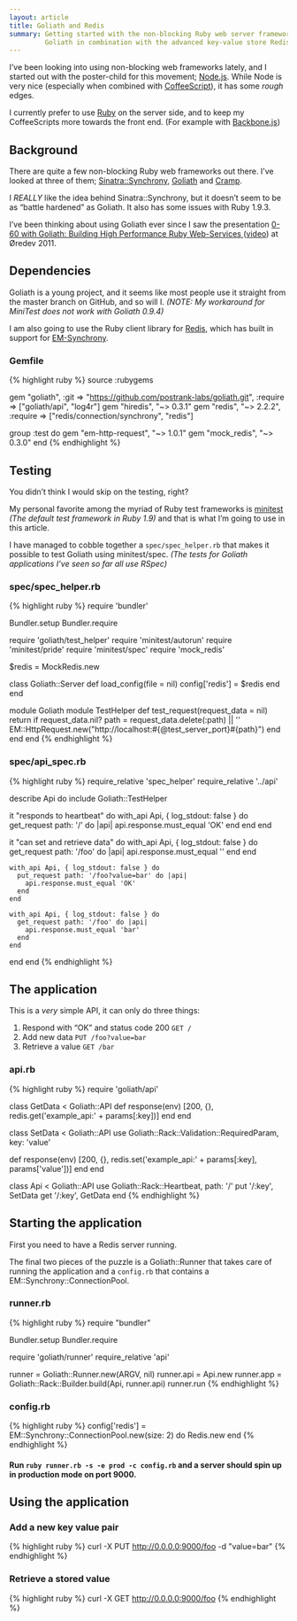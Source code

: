 ```yaml
---
layout: article
title: Goliath and Redis
summary: Getting started with the non-blocking Ruby web server framework
         Goliath in combination with the advanced key-value store Redis.
---
```

I’ve been looking into using non-blocking web frameworks lately, and I started
out with the poster-child for this movement; [Node.js](http://nodejs.org/).
While Node is very nice (especially when combined with
[CoffeeScript](http://coffeescript.org/)), it has some *rough* edges.

I currently prefer to use [Ruby](http://ruby-lang.org/) on the server side,
and to keep my CoffeeScripts more towards the front end. (For example
with [Backbone.js](http://documentcloud.github.com/backbone/))

## Background

There are quite a few non-blocking Ruby web frameworks out there.
I’ve looked at three of them;
[Sinatra::Synchrony](http://kyledrake.net/sinatra-synchrony/),
[Goliath](http://goliath.io/) and [Cramp](http://cramp.in/).

I *REALLY* like the idea behind Sinatra::Synchrony, but it doesn’t seem
to be as “battle hardened” as Goliath. It also has some issues
with Ruby 1.9.3.

I’ve been thinking about using Goliath ever since I saw the presentation
[0-60 with Goliath: Building High Performance Ruby Web-Services
](http://www.slideshare.net/igrigorik/060-with-goliath-high-performance-web-services)
([video](http://confreaks.net/videos/653)) at Øredev 2011.

## Dependencies

Goliath is a young project, and it seems like most people use it straight
from the master branch on GitHub, and so will I. *(NOTE: My workaround 
for MiniTest does not work with Goliath 0.9.4)*

I am also going to use the Ruby client library for [Redis](http://redis.io/),
which has built in support for
[EM-Synchrony](https://github.com/igrigorik/em-synchrony).

### Gemfile

{% highlight ruby %}
source :rubygems

gem "goliath", :git => "https://github.com/postrank-labs/goliath.git", :require => ["goliath/api", "log4r"]
gem "hiredis", "~> 0.3.1"
gem "redis",   "~> 2.2.2", :require => ["redis/connection/synchrony", "redis"]

group :test do
  gem "em-http-request", "~> 1.0.1"
  gem "mock_redis", "~> 0.3.0"
end
{% endhighlight %}

## Testing

You didn’t think I would skip on the testing, right?

My personal favorite among the myriad of Ruby test frameworks is
[minitest](https://github.com/seattlerb/minitest)
*(The default test framework in Ruby 1.9)* and that is
what I’m going to use in this article.

I have managed to cobble together a `spec/spec_helper.rb` that makes it
possible to test Goliath using minitest/spec.
*(The tests for Goliath applications I’ve seen so far all use RSpec)*

### spec/spec_helper.rb

{% highlight ruby %}
require 'bundler'

Bundler.setup
Bundler.require

require 'goliath/test_helper'
require 'minitest/autorun'
require 'minitest/pride'
require 'minitest/spec'
require 'mock_redis'

$redis = MockRedis.new

class Goliath::Server
  def load_config(file = nil)
    config['redis'] = $redis
  end
end

module Goliath
  module TestHelper
    def test_request(request_data = nil)
      return if request_data.nil?
      path = request_data.delete(:path) || ''
      EM::HttpRequest.new("http://localhost:#{@test_server_port}#{path}")
    end
  end
end
{% endhighlight %}

### spec/api_spec.rb

{% highlight ruby %}
require_relative 'spec_helper'
require_relative '../api'

describe Api do
  include Goliath::TestHelper

  it "responds to heartbeat" do
    with_api Api, { log_stdout: false } do
      get_request path: '/' do |api|
        api.response.must_equal 'OK'
      end
    end
  end

  it "can set and retrieve data" do
    with_api Api, { log_stdout: false } do
      get_request path: '/foo' do |api|
        api.response.must_equal ''
      end
    end

    with_api Api, { log_stdout: false } do
      put_request path: '/foo?value=bar' do |api|
        api.response.must_equal 'OK'
      end
    end

    with_api Api, { log_stdout: false } do
      get_request path: '/foo' do |api|
        api.response.must_equal 'bar'
      end
    end
  end
end
{% endhighlight %}

## The application

This is a _very_ simple API, it can only do three things:

 1. Respond with “OK” and status code 200 `GET /`
 2. Add new data `PUT /foo?value=bar`
 3. Retrieve a value `GET /bar`

### api.rb

{% highlight ruby %}
require 'goliath/api'

class GetData < Goliath::API
  def response(env)
    [200, {}, redis.get('example_api:' + params[:key])]
  end
end

class SetData < Goliath::API
  use Goliath::Rack::Validation::RequiredParam, key: 'value'

  def response(env)
    [200, {}, redis.set('example_api:' + params[:key], params['value'])]
  end
end

class Api < Goliath::API
  use Goliath::Rack::Heartbeat, path: '/'
  put '/:key', SetData
  get '/:key', GetData
end
{% endhighlight %} 

## Starting the application

First you need to have a Redis server running.

The final two pieces of the puzzle is a Goliath::Runner that takes care of running the application and a `config.rb` that contains a EM::Synchrony::ConnectionPool.

### runner.rb

{% highlight ruby %}
require "bundler"

Bundler.setup
Bundler.require

require 'goliath/runner'
require_relative 'api'

runner = Goliath::Runner.new(ARGV, nil)
runner.api = Api.new
runner.app = Goliath::Rack::Builder.build(Api, runner.api)
runner.run
{% endhighlight %}

### config.rb

{% highlight ruby %}
config['redis'] = EM::Synchrony::ConnectionPool.new(size: 2) do
  Redis.new
end
{% endhighlight %} 

#### Run `ruby runner.rb -s -e prod -c config.rb` and a server should spin up in production mode on port 9000.

## Using the application

### Add a new key value pair

{% highlight ruby %}
curl -X PUT http://0.0.0.0:9000/foo -d "value=bar"
{% endhighlight %}

### Retrieve a stored value

{% highlight ruby %}
curl -X GET http://0.0.0.0:9000/foo
{% endhighlight %}
